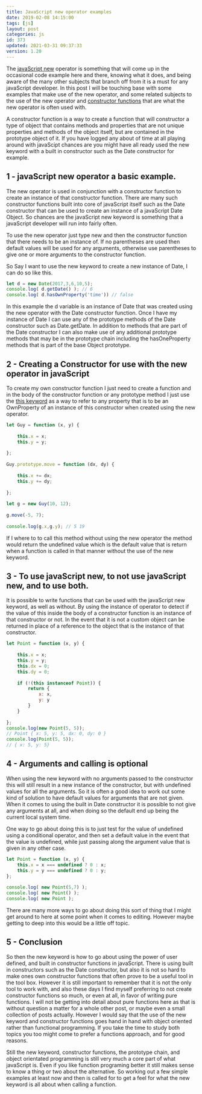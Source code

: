 ```yaml
---
title: JavaScript new operator examples
date: 2019-02-08 14:15:00
tags: [js]
layout: post
categories: js
id: 373
updated: 2021-03-31 09:37:33
version: 1.20
---
```


The [javaScript new](https://developer.mozilla.org/en-US/docs/Web/JavaScript/Reference/Operators/new) operator is something that will come up in the occasional code example here and there, knowing what it does, and being aware of the many other subjects that branch off from it is a must for any javaScript developer. In this post I will be touching base with some examples that make use of the new operator, and some related subjects to the use of the new operator and [constructor functions](/2019/02/27/js-javascript-constructor/) that are what the new operator is often used with.

A constructor function is a way to create a function that will constructor a type of object that contains methods and properties that are not unique properties and methods of the object itself, but are contained in the prototype object of it. If you have logged any about of time at all playing around with javaScipt chances are you might have all ready used the new keyword with a built in constructor such as the Date constructor for example.

<!-- more -->

## 1 - javaScript new operator a basic example.

The new operator is used in conjunction with a constructor function to create an instance of that constructor function. There are many such constructor functions built into core of javaScript itself such as the Date constructor that can be used to create an instance of a javaScript Date Object. So chances are the javaScript new keyword is something that a javaScript developer will run into fairly often.

To use the new operator just type new and then the constructor function that there needs to be an instance of. If no parentheses are used then default values will be used for any arguments, otherwise use parentheses to give one or more arguments to the constructor function.

So Say I want to use the new keyword to create a new instance of Date, I can do so like this.

```js
let d = new Date(2017,3,6,10,5);
console.log( d.getDate() ); // 6
console.log( d.hasOwnProperty('time')) // false
```

In this example the d variable is an instance of Date that was created using the new operator with the Date constructor function. Once I have my instance of Date I can use any of the prototype methods of the Date constructor such as Date.getDate. In addition to methods that are part of the Date constructor I can also make use of any additional prototype methods that may be in the prototype chain including the hasOneProperty methods that is part of the base Object prototype. 

## 2 - Creating a Constructor for use with the new operator in javaScript

To create my own constructor function I just need to create a function and in the body of the constructor function or any prototype method I just use the [this keyword](/2017/04/14/js-this-keyword/) as a way to refer to any property that is to be an OwnProperty of an instance of this constructor when created using the new operator.

```js
let Guy = function (x, y) {
 
    this.x = x;
    this.y = y;
 
};
 
Guy.prototype.move = function (dx, dy) {
 
    this.x += dx;
    this.y += dy;
 
};
 
let g = new Guy(10, 12);
 
g.move(-5, 7);
 
console.log(g.x,g.y); // 5 19
```

If I where to to call this method without using the new operator the method would return the undefined value which is the default value that is return when a function is called in that manner without the use of the new keyword.

## 3 - To use javaScript new, to not use javaScript new, and to use both.

It is possible to write functions that can be used with the javaScript new keyword, as well as without. By using the instance of operator to detect if the value of this inside the body of a constructor function is an instance of that constructor or not. In the event that it is not a custom object can be returned in place of a reference to the object that is the instance of that constructor.

```js
let Point = function (x, y) {
 
    this.x = x;
    this.y = y;
    this.dx = 0;
    this.dy = 0;
 
    if (!(this instanceof Point)) {
        return {
            x: x,
            y: y
        }
    }
 
};
console.log(new Point(5, 5));
// Point { x: 5, y: 5, dx: 0, dy: 0 }
console.log(Point(5, 5));
// { x: 5, y: 5}
```

## 4 - Arguments and calling is optional

When using the new keyword with no arguments passed to the constructor this will still result in a new instance of the constructor, but with undefined values for all the arguments. So it is often a good idea to work out some kind of solution to have default values for arguments that are not given. When it comes to using the built in Date constructor it is possible to not give any arguments at all, and when doing so the default end up being the current local system time.

One way to go about doing this is to just test for the value of undefined using a conditional operator, and then set a default value in the event that the value is undefined, while just passing along the argument value that is given in any other case.

```js
let Point = function (x, y) {
    this.x = x === undefined ? 0 : x;
    this.y = y === undefined ? 0 : y;
};
 
console.log( new Point(5,7) );
console.log( new Point() );
console.log( new Point );
```

There are many more ways to go about doing this sort of thing that I might get around to here at some point when it comes to editing. However maybe getting to deep into this would be a little off topic.

## 5 - Conclusion

So then the new keyword is how to go about using the power of user defined, and built in constructor functions in javaScript. There is using built in constructors such as the Date constructor, but also it is not so hard to make ones own constructor functions that often prove to be a useful tool in the tool box. However it is still important to remember that it is not the only tool to work with, and also these days I find myself preferring to not create constructor functions so much, or even at all, in favor of writing pure functions. I will not be getting into detail about pure functions here as that is without question a matter for a whole other post, or maybe even a small collection of posts actually. However I would say that the use of the new keyword and constructor functions goes hand in hand with object oriented rather than functional programming. If you take the time to study both topics you too might come to prefer a functions approach, and for good reasons.

Still the new keyword, constructor functions, the prototype chain, and object orientated programming is still very much a core part of what javaScript is. Even if you like function programing better it still makes sense to know a thing or two about the alternative. So working out a few simple examples at least now and then is called for to get a feel for what the new keyword is all about when calling a function.

